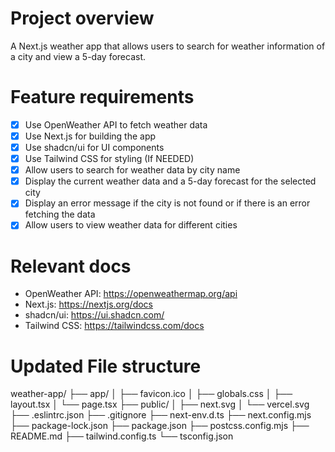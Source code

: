 # Project overview
A Next.js weather app that allows users to search for weather information of a city and view a 5-day forecast.

# Feature requirements
- [x] Use OpenWeather API to fetch weather data
- [x] Use Next.js for building the app
- [x] Use shadcn/ui for UI components
- [x] Use Tailwind CSS for styling (If NEEDED)
- [x] Allow users to search for weather data by city name
- [x] Display the current weather data and a 5-day forecast for the selected city
- [x] Display an error message if the city is not found or if there is an error fetching the data
- [x] Allow users to view weather data for different cities

# Relevant docs
- OpenWeather API: https://openweathermap.org/api
- Next.js: https://nextjs.org/docs
- shadcn/ui: https://ui.shadcn.com/
- Tailwind CSS: https://tailwindcss.com/docs

# Updated File structure
weather-app/
├── app/
│   ├── favicon.ico
│   ├── globals.css
│   ├── layout.tsx
│   └── page.tsx
├── public/
│   ├── next.svg
│   └── vercel.svg
├── .eslintrc.json
├── .gitignore
├── next-env.d.ts
├── next.config.mjs
├── package-lock.json
├── package.json
├── postcss.config.mjs
├── README.md
├── tailwind.config.ts
└── tsconfig.json


